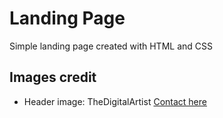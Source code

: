 # Landing Page
Simple landing page created with HTML and CSS

## Images credit
- Header image: TheDigitalArtist [Contact here](pixabay.com/users/thedigitalartist-202249/)